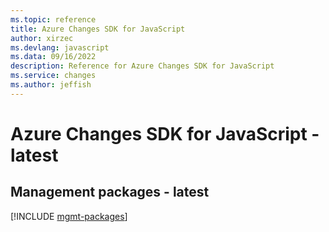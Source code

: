 ```yaml
---
ms.topic: reference
title: Azure Changes SDK for JavaScript
author: xirzec
ms.devlang: javascript
ms.data: 09/16/2022
description: Reference for Azure Changes SDK for JavaScript
ms.service: changes
ms.author: jeffish
---
```

# Azure Changes SDK for JavaScript - latest

## Management packages - latest
[!INCLUDE [mgmt-packages](changes-mgmt-index.md)]